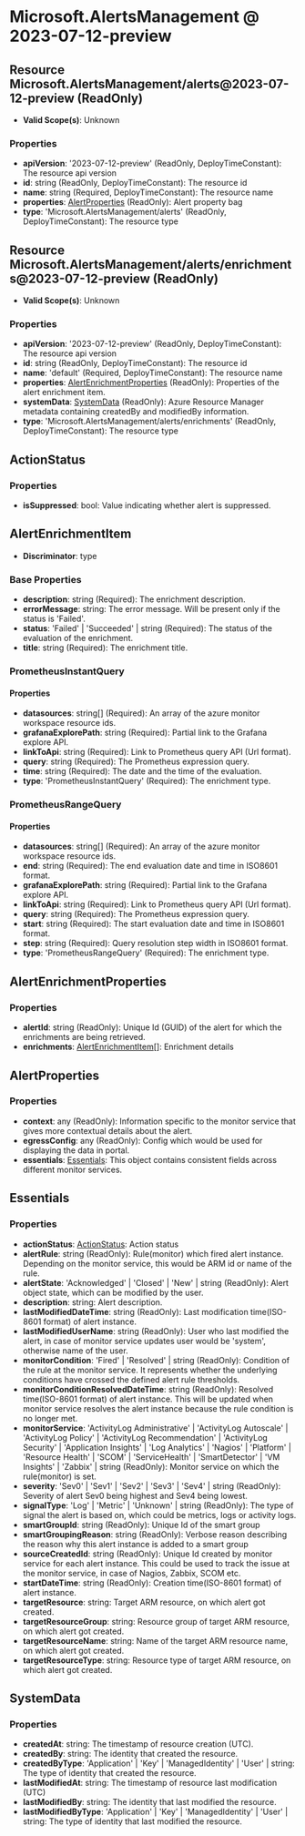 # Microsoft.AlertsManagement @ 2023-07-12-preview

## Resource Microsoft.AlertsManagement/alerts@2023-07-12-preview (ReadOnly)
* **Valid Scope(s)**: Unknown
### Properties
* **apiVersion**: '2023-07-12-preview' (ReadOnly, DeployTimeConstant): The resource api version
* **id**: string (ReadOnly, DeployTimeConstant): The resource id
* **name**: string (Required, DeployTimeConstant): The resource name
* **properties**: [AlertProperties](#alertproperties) (ReadOnly): Alert property bag
* **type**: 'Microsoft.AlertsManagement/alerts' (ReadOnly, DeployTimeConstant): The resource type

## Resource Microsoft.AlertsManagement/alerts/enrichments@2023-07-12-preview (ReadOnly)
* **Valid Scope(s)**: Unknown
### Properties
* **apiVersion**: '2023-07-12-preview' (ReadOnly, DeployTimeConstant): The resource api version
* **id**: string (ReadOnly, DeployTimeConstant): The resource id
* **name**: 'default' (Required, DeployTimeConstant): The resource name
* **properties**: [AlertEnrichmentProperties](#alertenrichmentproperties) (ReadOnly): Properties of the alert enrichment item.
* **systemData**: [SystemData](#systemdata) (ReadOnly): Azure Resource Manager metadata containing createdBy and modifiedBy information.
* **type**: 'Microsoft.AlertsManagement/alerts/enrichments' (ReadOnly, DeployTimeConstant): The resource type

## ActionStatus
### Properties
* **isSuppressed**: bool: Value indicating whether alert is suppressed.

## AlertEnrichmentItem
* **Discriminator**: type

### Base Properties
* **description**: string (Required): The enrichment description.
* **errorMessage**: string: The error message. Will be present only if the status is 'Failed'.
* **status**: 'Failed' | 'Succeeded' | string (Required): The status of the evaluation of the enrichment.
* **title**: string (Required): The enrichment title.

### PrometheusInstantQuery
#### Properties
* **datasources**: string[] (Required): An array of the azure monitor workspace resource ids.
* **grafanaExplorePath**: string (Required): Partial link to the Grafana explore API.
* **linkToApi**: string (Required): Link to Prometheus query API (Url format).
* **query**: string (Required): The Prometheus expression query.
* **time**: string (Required): The date and the time of the evaluation.
* **type**: 'PrometheusInstantQuery' (Required): The enrichment type.

### PrometheusRangeQuery
#### Properties
* **datasources**: string[] (Required): An array of the azure monitor workspace resource ids.
* **end**: string (Required): The end evaluation date and time in ISO8601 format.
* **grafanaExplorePath**: string (Required): Partial link to the Grafana explore API.
* **linkToApi**: string (Required): Link to Prometheus query API (Url format).
* **query**: string (Required): The Prometheus expression query.
* **start**: string (Required): The start evaluation date and time in ISO8601 format.
* **step**: string (Required): Query resolution step width in ISO8601 format.
* **type**: 'PrometheusRangeQuery' (Required): The enrichment type.


## AlertEnrichmentProperties
### Properties
* **alertId**: string (ReadOnly): Unique Id (GUID) of the alert for which the enrichments are being retrieved.
* **enrichments**: [AlertEnrichmentItem](#alertenrichmentitem)[]: Enrichment details

## AlertProperties
### Properties
* **context**: any (ReadOnly): Information specific to the monitor service that gives more contextual details about the alert.
* **egressConfig**: any (ReadOnly): Config which would be used for displaying the data in portal.
* **essentials**: [Essentials](#essentials): This object contains consistent fields across different monitor services.

## Essentials
### Properties
* **actionStatus**: [ActionStatus](#actionstatus): Action status
* **alertRule**: string (ReadOnly): Rule(monitor) which fired alert instance. Depending on the monitor service,  this would be ARM id or name of the rule.
* **alertState**: 'Acknowledged' | 'Closed' | 'New' | string (ReadOnly): Alert object state, which can be modified by the user.
* **description**: string: Alert description.
* **lastModifiedDateTime**: string (ReadOnly): Last modification time(ISO-8601 format) of alert instance.
* **lastModifiedUserName**: string (ReadOnly): User who last modified the alert, in case of monitor service updates user would be 'system', otherwise name of the user.
* **monitorCondition**: 'Fired' | 'Resolved' | string (ReadOnly): Condition of the rule at the monitor service. It represents whether the underlying conditions have crossed the defined alert rule thresholds.
* **monitorConditionResolvedDateTime**: string (ReadOnly): Resolved time(ISO-8601 format) of alert instance. This will be updated when monitor service resolves the alert instance because the rule condition is no longer met.
* **monitorService**: 'ActivityLog Administrative' | 'ActivityLog Autoscale' | 'ActivityLog Policy' | 'ActivityLog Recommendation' | 'ActivityLog Security' | 'Application Insights' | 'Log Analytics' | 'Nagios' | 'Platform' | 'Resource Health' | 'SCOM' | 'ServiceHealth' | 'SmartDetector' | 'VM Insights' | 'Zabbix' | string (ReadOnly): Monitor service on which the rule(monitor) is set.
* **severity**: 'Sev0' | 'Sev1' | 'Sev2' | 'Sev3' | 'Sev4' | string (ReadOnly): Severity of alert Sev0 being highest and Sev4 being lowest.
* **signalType**: 'Log' | 'Metric' | 'Unknown' | string (ReadOnly): The type of signal the alert is based on, which could be metrics, logs or activity logs.
* **smartGroupId**: string (ReadOnly): Unique Id of the smart group
* **smartGroupingReason**: string (ReadOnly): Verbose reason describing the reason why this alert instance is added to a smart group
* **sourceCreatedId**: string (ReadOnly): Unique Id created by monitor service for each alert instance. This could be used to track the issue at the monitor service, in case of Nagios, Zabbix, SCOM etc.
* **startDateTime**: string (ReadOnly): Creation time(ISO-8601 format) of alert instance.
* **targetResource**: string: Target ARM resource, on which alert got created.
* **targetResourceGroup**: string: Resource group of target ARM resource, on which alert got created.
* **targetResourceName**: string: Name of the target ARM resource name, on which alert got created.
* **targetResourceType**: string: Resource type of target ARM resource, on which alert got created.

## SystemData
### Properties
* **createdAt**: string: The timestamp of resource creation (UTC).
* **createdBy**: string: The identity that created the resource.
* **createdByType**: 'Application' | 'Key' | 'ManagedIdentity' | 'User' | string: The type of identity that created the resource.
* **lastModifiedAt**: string: The timestamp of resource last modification (UTC)
* **lastModifiedBy**: string: The identity that last modified the resource.
* **lastModifiedByType**: 'Application' | 'Key' | 'ManagedIdentity' | 'User' | string: The type of identity that last modified the resource.

